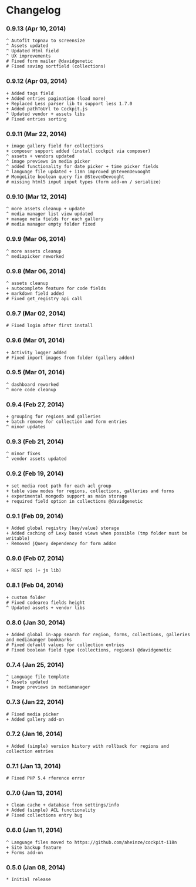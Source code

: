 # Changelog

### 0.9.13  (Apr 10, 2014)

    ^ Autofit topnav to screensize
    ^ Assets updated
    ^ Updated Html field
    ^ UX improvements
    # Fixed form mailer @davidgenetic
    # Fixed saving sortfield (collections)

### 0.9.12  (Apr 03, 2014)

    + Added tags field
    + Added entries pagination (load more)
    + Replaced Less parser lib to support less 1.7.0
    + Added pathToUrl to Cockpit.js
    ^ Updated vendor + assets libs
    # Fixed entries sorting

### 0.9.11  (Mar 22, 2014)

    + image gallery field for collections
    + composer support added (install cockpit via composer)
    ^ assets + vendors updated
    ^ image previews in media picker
    ^ added functionality for date picker + time picker fields
    ^ language file updated + i18n improved @StevenDevooght
    # MongoLite boolean query fix @StevenDevooght
    # missing html5 input input types (form add-on / serialize)

### 0.9.10  (Mar 12, 2014)

    ^ more assets cleanup + update
    ^ media manager list view updated
    + manage meta fields for each gallery
    # media manager empty folder fixed

### 0.9.9  (Mar 06, 2014)

    ^ more assets cleanup
    ^ mediapicker reworked

### 0.9.8  (Mar 06, 2014)

    ^ assets cleanup
    + autocomplete feature for code fields
    + markdown field added
    # Fixed get_registry api call

### 0.9.7  (Mar 02, 2014)

    # Fixed login after first install

### 0.9.6  (Mar 01, 2014)

    + Activity logger added
    # Fixed import images from folder (gallery addon)

### 0.9.5  (Mar 01, 2014)

    ^ dashboard reworked
    ^ more code cleanup

### 0.9.4  (Feb 27, 2014)

    + grouping for regions and galleries
    + batch remove for collection and form entries
    ^ minor updates


### 0.9.3 (Feb 21, 2014)

    ^ minor fixes
    ^ vendor assets updated


### 0.9.2 (Feb 19, 2014)

    + set media root path for each acl group
    + table view modes for regions, collections, galleries and forms
    + experimental mongodb support as main storage
    + required field option in collections @davidgenetic

### 0.9.1 (Feb 09, 2014)

    + Added global registry (key/value) storage
    + Added caching of Lexy based views when possible (tmp folder must be writable)
    - Removed jQuery dependency for form addon

### 0.9.0 (Feb 07, 2014)

    + REST api (+ js lib)

### 0.8.1 (Feb 04, 2014)

    + custom folder
    # Fixed codearea fields height
    ^ Updated assets + vendor libs

### 0.8.0 (Jan 30, 2014)

    + Added global in-app search for region, forms, collections, galleries and mediamanger bookmarks
    # Fixed default values for collection entries
    # Fixed boolean field type (collections, regions) @davidgenetic

### 0.7.4 (Jan 25, 2014)

    ^ Language file template
    ^ Assets updated
    + Image previews in mediamanager

### 0.7.3 (Jan 22, 2014)

    # Fixed media picker
    + Added gallery add-on

### 0.7.2 (Jan 16, 2014)

    + Added (simple) version history with rollback for regions and collection entries

### 0.7.1 (Jan 13, 2014)

    # Fixed PHP 5.4 rference error

### 0.7.0 (Jan 13, 2014)

    + Clean cache + database from settings/info
    + Added (simple) ACL functionality
    # Fixed collections entry bug

### 0.6.0 (Jan 11, 2014)

    ^ Language files moved to https://github.com/aheinze/cockpit-i18n
    + Site backup feature
    + Forms add-on

### 0.5.0 (Jan 08, 2014)

    * Initial release